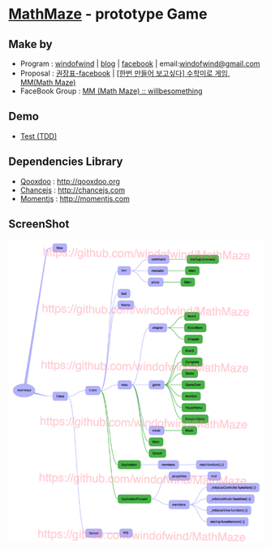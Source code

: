 # [MathMaze](https://github.com/windofwind/MathMaze) - prototype Game

## Make by
>  
- Program : [windofwind](https://github.com/windofwind) | [blog](http://windofwind.tistory.com) | [facebook](https://www.facebook.com/windofwind) |  email:<windofwind@gmail.com>
- Proposal : [권장표-facebook](https://www.facebook.com/jangpyo.kwon) | [[한번 만들어 보고싶다] 수학미로 게임, MM(Math Maze)](http://willbesomething.com/?p=873)
- FaceBook Group : [MM (Math Maze) :: willbesomething](https://www.facebook.com/groups/1032657763461655/)

## Demo
- [Test (TDD)](http://mathmaze.addcode.info/)

## Dependencies Library
>
- [Qooxdoo](http://qooxdoo.org) : <http://qooxdoo.org>
- [Chancejs](http://chancejs.com) : <http://chancejs.com>
- [Momentjs](http://momentjs.com) : <http://momentjs.com>

## ScreenShot
![MindMap Screenshot](/screenshot/MathMaze.png "MindMap")